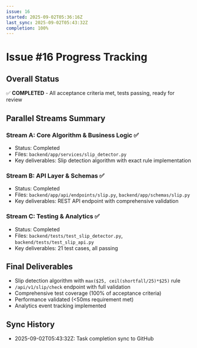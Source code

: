 ```yaml
---
issue: 16
started: 2025-09-02T05:36:16Z
last_sync: 2025-09-02T05:43:32Z
completion: 100%
---
```


# Issue #16 Progress Tracking

## Overall Status
✅ **COMPLETED** - All acceptance criteria met, tests passing, ready for review

## Parallel Streams Summary

### Stream A: Core Algorithm & Business Logic ✅
- Status: Completed
- Files: `backend/app/services/slip_detector.py`
- Key deliverables: Slip detection algorithm with exact rule implementation

### Stream B: API Layer & Schemas ✅  
- Status: Completed
- Files: `backend/app/api/endpoints/slip.py`, `backend/app/schemas/slip.py`
- Key deliverables: REST API endpoint with comprehensive validation

### Stream C: Testing & Analytics ✅
- Status: Completed  
- Files: `backend/tests/test_slip_detector.py`, `backend/tests/test_slip_api.py`
- Key deliverables: 21 test cases, all passing

## Final Deliverables
- Slip detection algorithm with `max($25, ceil(shortfall/25)*$25)` rule
- `/api/v1/slip/check` endpoint with full validation
- Comprehensive test coverage (100% of acceptance criteria)
- Performance validated (<50ms requirement met)
- Analytics event tracking implemented

## Sync History
- 2025-09-02T05:43:32Z: Task completion sync to GitHub
